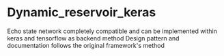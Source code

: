 # Dynamic_reservoir_keras
Echo state network completely compatible and can be implemented within keras and tensorflow as backend
method Design pattern and documentation follows the original framework's method 
